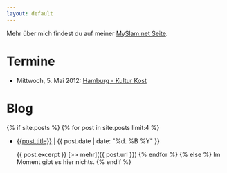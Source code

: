 ```yaml
---
layout: default
---
```


Mehr über mich findest du auf meiner [MySlam.net Seite](http://www.myslam.net/de/slam-poet/4191).

Termine
=======
- Mittwoch, 5. Mai 2012:
  [Hamburg - Kultur Kost](http://www.myslam.net/de/poetry-slam-calendar/event/8308)

Blog
====

{% if site.posts %}
{% for post in site.posts limit:4 %}
- [{{post.title}}]({{post.url}}) | {{ post.date | date: "%d\. %B %Y" }} 

  {{ post.excerpt }} [>>&nbsp;mehr]({{ post.url }})
{% endfor %}
{% else %}
Im Moment gibt es hier nichts.
{% endif %}
